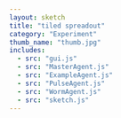 ```yaml
---
layout: sketch
title: "tiled spreadout"
category: "Experiment"
thumb_name: "thumb.jpg"
includes:
  - src: "gui.js"
  - src: "MasterAgent.js"
  - src: "ExampleAgent.js"
  - src: "PulseAgent.js"
  - src: "WormAgent.js"
  - src: "sketch.js"
---
```


<!--

  You can change the title, category and thumb as you like
  (just make sure the folder contain a jpg for the thumb with the correct name)
  Do not change the first line "layout: sketch"

  If you need to customize this html page:
    1) delete the line "layout: sketch"
    2) copy the content of "/_layouts/sketch.html" below.
    Make sure to leave one line of space between the markup above and the html code

-->